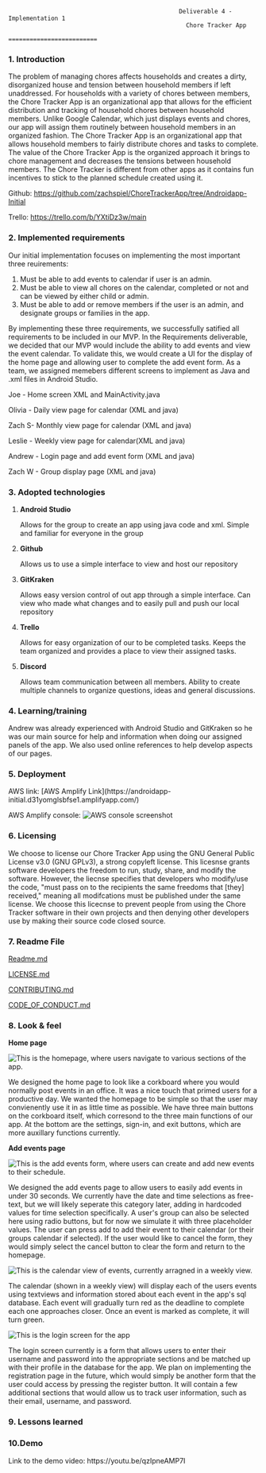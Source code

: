                                                     Deliverable 4 - Implementation 1
                                                      Chore Tracker App
                                                   =========================

<h3>1. Introduction </h3>

The problem of managing chores affects households and creates a dirty, disorganized house and tension between household members if left unaddressed. For households with a variety of chores between members, the Chore Tracker App is an organizational app that allows for the efficient distribution and tracking of household chores between household members. Unlike Google Calendar, which just displays events and chores, our app will assign them routinely between household members in an organized fashion. The Chore Tracker App is an organizational app that allows household members to fairly distribute chores and tasks to complete. The value of the Chore Tracker App is the organized approach it brings to chore management and decreases the tensions between household members. The Chore Tracker is different from other apps as it contains fun incentives to stick to the planned schedule created using it.

Github: https://github.com/zachspiel/ChoreTrackerApp/tree/Androidapp-Initial

Trello: https://trello.com/b/YXtiDz3w/main

<h3>2. Implemented requirements</h3>

Our initial implementation focuses on implementing the most important three reuirements:
1. Must be able to add events to calendar if user is an admin.
2. Must be able to view all chores on the calendar, completed or not and can be viewed by either child or admin.
3. Must be able to add or remove members if the user is an admin, and designate groups or families in the app.

By implementing these three requirements, we successfully satified all requirements to be included in our MVP. In the Requirements deliverable, we decided that our MVP would include the ability to add events and view the event calendar. To validate this, we would create a UI for the display of the home page and allowing user to complete the add event form. As a team, we assigned memebers different screens to implement as Java and .xml files in Android Studio. 

Joe - Home screen XML and MainActivity.java 

Olivia - Daily view page for calendar (XML and java)

Zach S-  Monthly view page for calendar (XML and java)

Leslie - Weekly view page for calendar(XML and java)

Andrew -  Login page and add event form (XML and java)

Zach W - Group display page (XML and java)

<h3>3. Adopted technologies </h3>

1. **Android Studio**

      Allows for the group to create an app using java code and xml. Simple and familiar for everyone in the group

2. **Github**

      Allows us to use a simple interface to view and host our repository

3. **GitKraken** 

      Allows easy version control of out app through a simple interface. Can view who made what changes and to easily pull and push our local repository

4. **Trello** 

      Allows for easy organization of our to be completed tasks. Keeps the team organized and provides a place to view their  assigned tasks.

5. **Discord**     

      Allows team communication between all members. Ability to create multiple channels to organize questions, ideas and general             discussions.


<h3>4. Learning/training </h3>
Andrew was already experienced with Android Studio and GitKraken so he was our main source for help and information when doing our assigned panels of the app. We also used online references to help develop aspects of our pages.

<h3>5. Deployment </h3>
AWS link:
[AWS Amplify Link](https://androidapp-initial.d31yomglsbfse1.amplifyapp.com/)

AWS Amplify console:
![AWS console screenshot](https://github.com/zachspiel/ChoreTrackerApp/blob/master/Image%20Resources/awsConsole.png)

<h3>6. Licensing </h3>
We choose to license our Chore Tracker App using the GNU General Public License v3.0 (GNU GPLv3), a strong copyleft license. This licesnse grants software developers the freedom to run, study, share, and modify the software. However, the liecnse specifies that developers who modify/use the code, "must pass on to the recipients the same freedoms that [they] received," meaning all modifcations must be published under the same license. We choose this licecnse to prevent people from using the Chore Tracker software in their own projects and then denying other developers use by making their source code closed source.

<h3>7. Readme File </h3>

[Readme.md](https://github.com/zachspiel/ChoreTrackerApp/blob/master/README.md)

[LICENSE.md](https://github.com/zachspiel/ChoreTrackerApp/blob/master/LICENSE)

[CONTRIBUTING.md](https://github.com/zachspiel/ChoreTrackerApp/blob/master/CONTRIBUTING.md)

[CODE_OF_CONDUCT.md](https://github.com/zachspiel/ChoreTrackerApp/blob/master/CODE_OF_CONDUCT.md)

<h3>8. Look & feel </h3>

**Home page**

![This is the homepage, where users navigate to various sections of the app.](https://github.com/zachspiel/ChoreTrackerApp/blob/master/Image%20Resources/Homepage.PNG)

We designed the home page to look like a corkboard where you would normally post events in an office. It was a nice touch that primed users for a productive day. We wanted the homepage to be simple so that the user may convienently use it in as little time as possible. We have three main buttons on the corkboard itself, which corresond to the three main functions of our app. At the bottom are the settings, sign-in, and exit buttons, which are more auxillary functions currently.

**Add events page**

![This is the add events form, where users can create and add new events to their schedule.](https://github.com/zachspiel/ChoreTrackerApp/blob/master/Image%20Resources/addevent.PNG)

We designed the add events page to allow users to easily add events in under 30 seconds. We currently have the date and time selections as free-text, but we will likely seperate this category later, adding in hardcoded values for time selection specifically. A user's group can also be selected here using radio buttons, but for now we simulate it with three placeholder values. The user can press add to add their event to their calendar (or their groups calendar if selected). If the user would like to cancel the form, they would simply select the cancel button to clear the form and return to the homepage.

![This is the calendar view of events, currently arragned in a weekly view.](https://github.com/zachspiel/ChoreTrackerApp/blob/master/Image%20Resources/calendar.PNG)

The calendar (shown in a weekly view) will display each of the users events using textviews and information stored about each event in the app's sql database. Each event will gradually turn red as the deadline to complete each one approaches closer. Once an event is marked as complete, it will turn green.


![This is the login screen for the app](https://github.com/zachspiel/ChoreTrackerApp/blob/master/Image%20Resources/login.PNG)

The login screen currently is a form that allows users to enter their username and password into the appropriate sections and be matched up with their profile in the database for the app. We plan on implementing the registration page in the future, which would simply be another form that the user could access by pressing the register button. It will contain a few additional sections that would allow us to track user information, such as their email, username, and password. 


<h3>9. Lessons learned </h3>


<h3>10.Demo </h3>
Link to the demo video: https://youtu.be/qzIpneAMP7I
